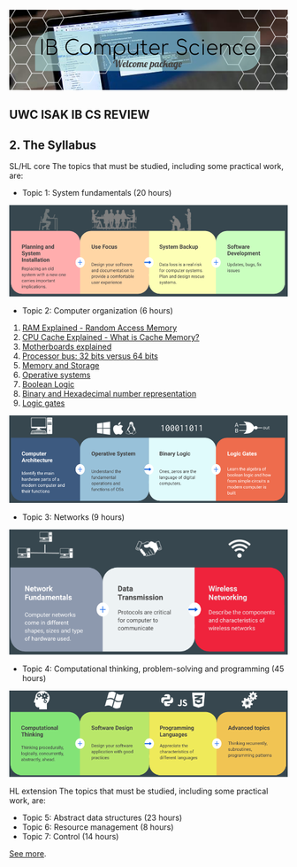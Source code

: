 ![](Welcome%20to%20CS.png)

## UWC ISAK IB CS REVIEW 

## 2. The Syllabus

SL/HL core
The topics that must be studied, including some practical work, are:

* Topic 1: System fundamentals (20 hours)

![](Topic%201.png)

* Topic 2: Computer organization (6 hours)

1. [RAM Explained - Random Access Memory](https://www.youtube.com/watch?v=PVad0c2cljo&t=464s)
1. [CPU Cache Explained - What is Cache Memory?](https://www.youtube.com/watch?v=yi0FhRqDJfo)
1. [Motherboards explained](https://www.youtube.com/watch?v=b2pd3Y6aBag&t=4s)
1. [Processor bus: 32 bits versus 64 bits](https://www.youtube.com/watch?v=Wu2A4fpFzgs&t=1s)
1. [Memory and Storage](https://www.pbs.org/video/memory-storage-crash-course-computer-science-19-veum7z/)
1. [Operative systems](https://www.pbs.org/video/operating-systems-crash-course-computer-science-18-wwc9c2/)
1. [Boolean Logic](https://www.pbs.org/video/boolean-logic-logic-gates-crash-course-computer-science-nobmpt/)
1. [Binary and Hexadecimal number representation](https://www.khanacademy.org/computing/code-org/computers-and-the-internet#how-computers-work)
1. [Logic gates]()

![](Topic%202.png)

* Topic 3: Networks (9 hours)

![](Topic3.png)

* Topic 4: Computational thinking, problem-solving and programming (45 hours)

![](Topic%204.png)

HL extension
The topics that must be studied, including some practical work, are:
* Topic 5: Abstract data structures (23 hours)
* Topic 6: Resource management (8 hours)
* Topic 7: Control (14 hours)

[See more](syllabus.md).

